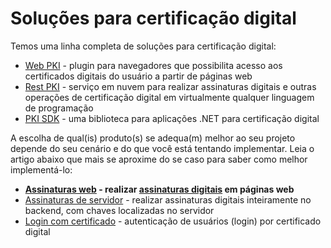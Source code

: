 ﻿# Soluções para certificação digital

Temos uma linha completa de soluções para certificação digital:

* [Web PKI](../web-pki/index.md) - plugin para navegadores que possibilita acesso aos certificados digitais do usuário a partir de páginas web
* [Rest PKI](../rest-pki/index.md) - serviço em nuvem para realizar assinaturas digitais e outras operações de certificação digital em virtualmente qualquer linguagem de programação
* [PKI SDK](../pki-sdk/index.md) - uma biblioteca para aplicações .NET para certificação digital

A escolha de qual(is) produto(s) se adequa(m) melhor ao seu projeto depende do seu cenário e do que você está tentando
implementar. Leia o artigo abaixo que mais se aproxime do se caso para saber como melhor implementá-lo:

* **[Assinaturas web](web-signatures/index.md) - realizar [assinaturas digitais](signatures.md) em páginas web**
* [Assinaturas de servidor](server-signatures.md) - realizar assinaturas digitais inteiramente no backend, com chaves localizadas no servidor
* [Login com certificado](cert-auth.md) - autenticação de usuários (login) por certificado digital
